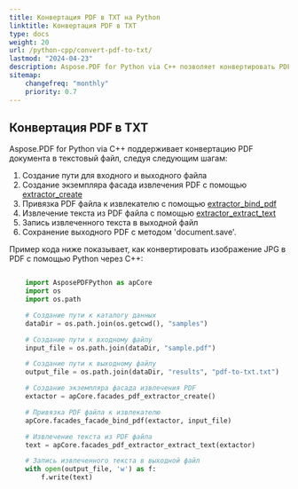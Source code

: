 ```yaml
---
title: Конвертация PDF в TXT на Python
linktitle: Конвертация PDF в TXT
type: docs
weight: 20
url: /python-cpp/convert-pdf-to-txt/
lastmod: "2024-04-23"
description: Aspose.PDF for Python via C++ позволяет конвертировать PDF в формат TXT с использованием Python.
sitemap:
    changefreq: "monthly"
    priority: 0.7
---
```


## Конвертация PDF в TXT

Aspose.PDF for Python via C++ поддерживает конвертацию PDF документа в текстовый файл, следуя следующим шагам:

1. Создание пути для входного и выходного файла
1. Создание экземпляра фасада извлечения PDF с помощью [extractor_create](https://reference.aspose.com/pdf/python-cpp/core/extractor_create/)
1. Привязка PDF файла к извлекателю с помощью [extractor_bind_pdf](https://reference.aspose.com/pdf/python-cpp/core/extractor_bind_pdf/)
1. Извлечение текста из PDF файла с помощью [extractor_extract_text](https://reference.aspose.com/pdf/python-cpp/core/extractor_extract_text/)
1. Запись извлеченного текста в выходной файл
1. Сохранение выходного PDF с методом 'document.save'.

Пример кода ниже показывает, как конвертировать изображение JPG в PDF с помощью Python через C++:

```python

    import AsposePDFPython as apCore
    import os
    import os.path

    # Создание пути к каталогу данных
    dataDir = os.path.join(os.getcwd(), "samples")

    # Создание пути к входному файлу
    input_file = os.path.join(dataDir, "sample.pdf")

    # Создание пути к выходному файлу
    output_file = os.path.join(dataDir, "results", "pdf-to-txt.txt")

    # Создание экземпляра фасада извлечения PDF
    extactor = apCore.facades_pdf_extractor_create()

    # Привязка PDF файла к извлекателю
    apCore.facades_facade_bind_pdf(extactor, input_file)

    # Извлечение текста из PDF файла
    text = apCore.facades_pdf_extractor_extract_text(extactor)

    # Запись извлеченного текста в выходной файл
    with open(output_file, 'w') as f:
        f.write(text)
```